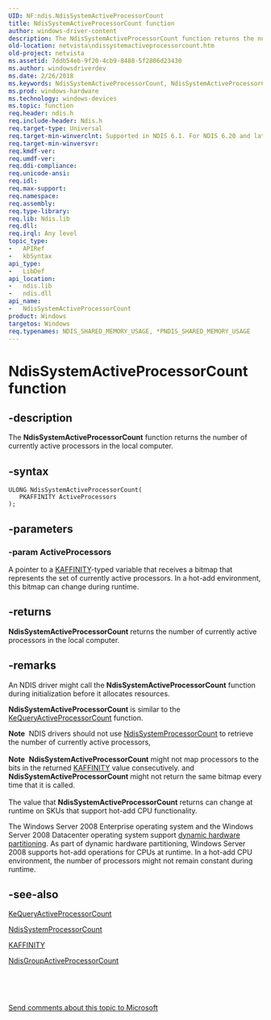 ```yaml
---
UID: NF:ndis.NdisSystemActiveProcessorCount
title: NdisSystemActiveProcessorCount function
author: windows-driver-content
description: The NdisSystemActiveProcessorCount function returns the number of currently active processors in the local computer.
old-location: netvista\ndissystemactiveprocessorcount.htm
old-project: netvista
ms.assetid: 7ddb54eb-9f20-4cb9-8488-5f2806d23430
ms.author: windowsdriverdev
ms.date: 2/26/2018
ms.keywords: NdisSystemActiveProcessorCount, NdisSystemActiveProcessorCount function [Network Drivers Starting with Windows Vista], ndis/NdisSystemActiveProcessorCount, ndis_sysinfo_ref_f69290a6-03f9-4fe8-bc02-6f58a650fa00.xml, netvista.ndissystemactiveprocessorcount
ms.prod: windows-hardware
ms.technology: windows-devices
ms.topic: function
req.header: ndis.h
req.include-header: Ndis.h
req.target-type: Universal
req.target-min-winverclnt: Supported in NDIS 6.1. For NDIS 6.20 and later, use NdisGroupActiveProcessorCount instead.
req.target-min-winversvr: 
req.kmdf-ver: 
req.umdf-ver: 
req.ddi-compliance: 
req.unicode-ansi: 
req.idl: 
req.max-support: 
req.namespace: 
req.assembly: 
req.type-library: 
req.lib: Ndis.lib
req.dll: 
req.irql: Any level
topic_type:
-	APIRef
-	kbSyntax
api_type:
-	LibDef
api_location:
-	ndis.lib
-	ndis.dll
api_name:
-	NdisSystemActiveProcessorCount
product: Windows
targetos: Windows
req.typenames: NDIS_SHARED_MEMORY_USAGE, *PNDIS_SHARED_MEMORY_USAGE
---
```


# NdisSystemActiveProcessorCount function


## -description


The 
  <b>NdisSystemActiveProcessorCount</b> function returns the number of currently active processors in the
  local computer.


## -syntax


````
ULONG NdisSystemActiveProcessorCount(
   PKAFFINITY ActiveProcessors
);
````


## -parameters




### -param ActiveProcessors

A pointer to a 
     <a href="https://msdn.microsoft.com/library/windows/hardware/ff551830">KAFFINITY</a>-typed variable that receives a bitmap
     that represents the set of currently active processors. In a hot-add environment, this bitmap can change
     during runtime.


## -returns



<b>NdisSystemActiveProcessorCount</b> returns the number of currently active processors in the local
     computer.




## -remarks



An NDIS driver might call the 
    <b>NdisSystemActiveProcessorCount</b> function during initialization before it allocates resources.

<b>NdisSystemActiveProcessorCount</b> is similar to the 
    <a href="..\ntddk\nf-ntddk-kequeryactiveprocessorcount.md">
    KeQueryActiveProcessorCount</a> function.

<div class="alert"><b>Note</b>  NDIS drivers should not use 
    <a href="..\ndis\nf-ndis-ndissystemprocessorcount.md">NdisSystemProcessorCount</a> to
    retrieve the number of currently active processors,</div>
<div> </div>
<div class="alert"><b>Note</b>  <b>NdisSystemActiveProcessorCount</b> might not map processors to the bits in the returned 
    <a href="https://msdn.microsoft.com/library/windows/hardware/ff551830">KAFFINITY</a> value consecutively. and 
    <b>NdisSystemActiveProcessorCount</b> might not return the same bitmap every time that it is
    called.</div>
<div> </div>
The value that 
    <b>NdisSystemActiveProcessorCount</b> returns can change at runtime on SKUs that support hot-add CPU
    functionality.

The Windows Server 2008 Enterprise operating system and the Windows Server 2008 Datacenter operating
    system support 
    <a href="https://msdn.microsoft.com/1b6a1dc5-ec32-4bb9-acaf-14db284b4a0e">dynamic hardware
    partitioning</a>. As part of dynamic hardware partitioning, Windows Server 2008 supports hot-add
    operations for CPUs at runtime. In a hot-add CPU environment, the number of processors might not remain
    constant during runtime.




## -see-also

<a href="..\ntddk\nf-ntddk-kequeryactiveprocessorcount.md">KeQueryActiveProcessorCount</a>



<a href="..\ndis\nf-ndis-ndissystemprocessorcount.md">NdisSystemProcessorCount</a>



<a href="https://msdn.microsoft.com/library/windows/hardware/ff551830">KAFFINITY</a>



<a href="..\ndis\nf-ndis-ndisgroupactiveprocessorcount.md">NdisGroupActiveProcessorCount</a>



 

 

<a href="mailto:wsddocfb@microsoft.com?subject=Documentation%20feedback [netvista\netvista]:%20NdisSystemActiveProcessorCount function%20 RELEASE:%20(2/26/2018)&amp;body=%0A%0APRIVACY STATEMENT%0A%0AWe use your feedback to improve the documentation. We don't use your email address for any other purpose, and we'll remove your email address from our system after the issue that you're reporting is fixed. While we're working to fix this issue, we might send you an email message to ask for more info. Later, we might also send you an email message to let you know that we've addressed your feedback.%0A%0AFor more info about Microsoft's privacy policy, see http://privacy.microsoft.com/en-us/default.aspx." title="Send comments about this topic to Microsoft">Send comments about this topic to Microsoft</a>

